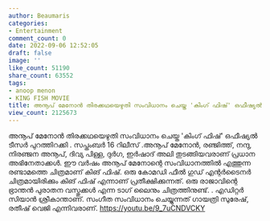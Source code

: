 ```yaml
---
author: Beaumaris
categories:
- Entertainment
comment_count: 0
date: 2022-09-06 12:52:05
draft: false
image: ''
like_count: 51190
share_count: 63552
tags:
- anoop menon
- KING FISH MOVIE
title: അനൂപ് മേനോൻ തിരക്കഥയെഴുതി സംവിധാനം ചെയ്ത 'കിംഗ് ഫിഷ്' ഒഫീഷ്യൽ ടീസർ പുറത്തിറക്കി
view_count: 2125673
---
```


അനൂപ് മേനോൻ തിരക്കഥയെഴുതി സംവിധാനം ചെയ്ത 'കിംഗ് ഫിഷ്' ഒഫീഷ്യൽ ടീസർ പുറത്തിറക്കി . സപ്തംബർ 16 റിലീസ് .അനൂപ് മേനോൻ, രഞ്ജിത്ത്, നന്ദു, നിരഞ്ജന അനൂപ്, ദിവ്യ പിള്ള, ദുർഗ, ഇർഷാദ് അലി തുടങ്ങിയവരാണ് പ്രധാന അഭിനേതാക്കൾ. ഈ വർഷം അനൂപ് മേനോന്റെ സംവിധാനത്തിൽ എത്തുന്ന രണ്ടാമത്തെ ചിത്രമാണ് കിങ് ഫിഷ്. ഒരു കോമഡി ഫീൽ ഗുഡ് എന്റർടൈനർ ചിത്രമായിരിക്കും കിങ് ഫിഷ് എന്നാണ് പ്രതീക്ഷിക്കുന്നത്. ഒരു രാജാവിന്റെ ഭ്രാന്തൻ പുരാതന വസ്തുക്കൾ എന്ന ടാഗ് ലൈനും ചിത്രത്തിനുണ്ട്. . എഡിറ്റർ സിയാൻ ശ്രീകാന്താണ്. സംഗീത സംവിധാനം ചെയ്യുന്നത് ഗായത്രി സുരേഷ്, രതീഷ് വെജി എന്നിവരാണ്. https://youtu.be/9_7uCNDVCKY